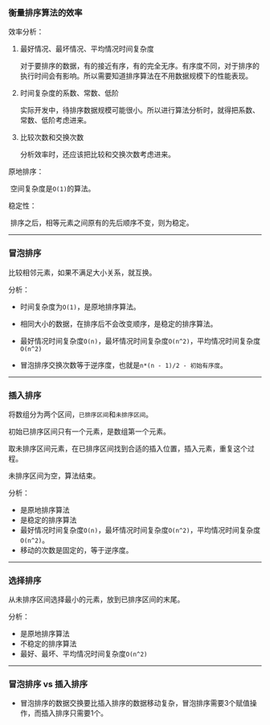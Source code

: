 ### 衡量排序算法的效率

效率分析：

1. 最好情况、最坏情况、平均情况时间复杂度

   对于要排序的数据，有的接近有序，有的完全无序。有序度不同，对于排序的执行时间会有影响。所以需要知道排序算法在不用数据规模下的性能表现。

2. 时间复杂度的系数、常数、低阶

   实际开发中，待排序数据规模可能很小。所以进行算法分析时，就得把系数、常数、低阶考虑进来。

3. 比较次数和交换次数

   分析效率时，还应该把比较和交换次数考虑进来。

原地排序：

​	空间复杂度是`O(1)`的算法。

稳定性：

​	排序之后，相等元素之间原有的先后顺序不变，则为稳定。

----

### 冒泡排序

比较相邻元素，如果不满足大小关系，就互换。

分析：

- 时间复杂度为`O(1)`，是原地排序算法。

- 相同大小的数据，在排序后不会改变顺序，是稳定的排序算法。

- 最好情况时间复杂度`O(n)`，最坏情况时间复杂度`O(n^2)`，平均情况时间复杂度`O(n^2)`

- 冒泡排序交换次数等于逆序度，也就是`n*(n - 1)/2 - 初始有序度`。

----

### 插入排序

将数组分为两个区间，`已排序区间`和`未排序区间`。

初始已排序区间只有一个元素，是数组第一个元素。

取未排序区间元素，在已排序区间找到合适的插入位置，插入元素，重复这个过程。

未排序区间为空，算法结束。

分析：

- 是原地排序算法
- 是稳定的排序算法
- 最好情况时间复杂度`O(n)`，最坏情况时间复杂度`O(n^2)`，平均情况时间复杂度`O(n^2)`。
- 移动的次数是固定的，等于逆序度。

----

### 选择排序

从未排序区间选择最小的元素，放到已排序区间的末尾。

分析：

- 是原地排序算法
- 不稳定的排序算法
- 最好、最坏、平均情况时间复杂度`O(n^2)`

----

### 冒泡排序 vs 插入排序

- 冒泡排序的数据交换要比插入排序的数据移动复杂，冒泡排序需要3个赋值操作，而插入排序只需要1个。

